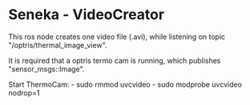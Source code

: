 Seneka - VideoCreator
======

This ros node creates one video file (.avi), while listening on topic "/optris/thermal_image_view".

It is required that a optris termo cam is running, which publishes "sensor_msgs::Image".


Start ThermoCam:
	- sudo rmmod uvcvideo
	- sudo modprobe uvcvideo nodrop=1

